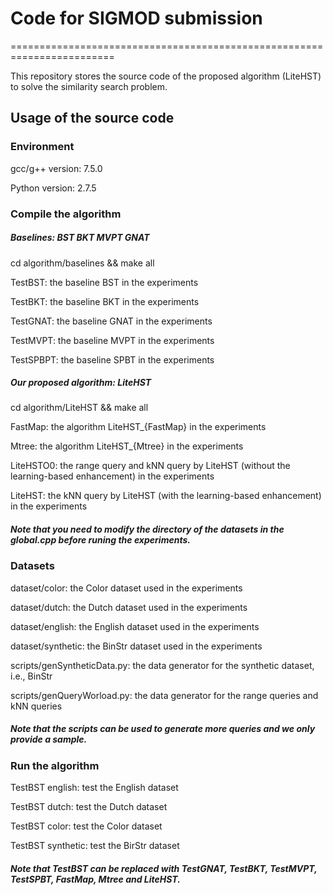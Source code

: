 # Code for SIGMOD submission
========================================================================

This repository stores the source code of the proposed algorithm (LiteHST) to solve the similarity search problem.


Usage of the source code
---------------

### Environment

gcc/g++ version: 7.5.0 

Python version: 2.7.5 

### Compile the algorithm

##### Baselines: BST BKT MVPT GNAT

cd algorithm/baselines && make all

TestBST: the baseline BST in the experiments

TestBKT: the baseline BKT in the experiments

TestGNAT: the baseline GNAT in the experiments

TestMVPT: the baseline MVPT in the experiments

TestSPBPT: the baseline SPBT in the experiments

##### Our proposed algorithm: LiteHST

cd algorithm/LiteHST && make all

FastMap: the algorithm LiteHST_{FastMap} in the experiments

Mtree: the algorithm LiteHST_{Mtree} in the experiments

LiteHSTO0: the range query and kNN query by LiteHST (without the learning-based enhancement) in the experiments

LiteHST: the kNN query by LiteHST (with the learning-based enhancement) in the experiments

##### Note that you need to modify the directory of the datasets in the global.cpp before runing the experiments.

### Datasets

dataset/color: the Color dataset used in the experiments

dataset/dutch: the Dutch dataset used in the experiments

dataset/english: the English dataset used in the experiments

dataset/synthetic: the BinStr dataset used in the experiments

scripts/genSyntheticData.py: the data generator for the synthetic dataset, i.e., BinStr

scripts/genQueryWorload.py: the data generator for the range queries and kNN queries

##### Note that the scripts can be used to generate more queries and we only provide a sample.

### Run the algorithm

TestBST english: test the English dataset

TestBST dutch: test the Dutch dataset

TestBST color: test the Color dataset

TestBST synthetic: test the BirStr dataset

##### Note that TestBST can be replaced with TestGNAT, TestBKT, TestMVPT, TestSPBT, FastMap, Mtree and LiteHST.	





